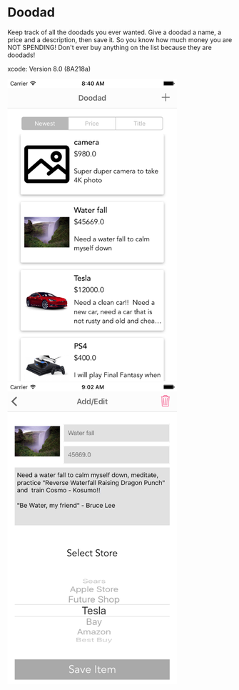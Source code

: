 # Doodad

Keep track of all the doodads you ever wanted.  Give a doodad a name, a price and a description, then save it.  So you know how much money you are NOT SPENDING! Don't ever buy anything on the list because they are doodads!

xcode: Version 8.0 (8A218a)

<img width=380 src=./screenshot/sss1.png>
<img width=380 src=./screenshot/sss2.png>
